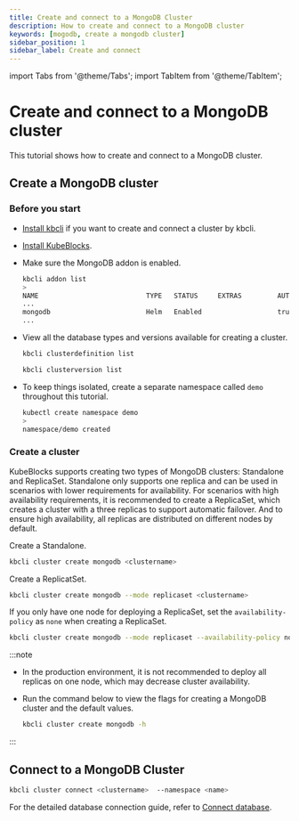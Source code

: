 ```yaml
---
title: Create and connect to a MongoDB Cluster
description: How to create and connect to a MongoDB cluster
keywords: [mogodb, create a mongodb cluster]
sidebar_position: 1
sidebar_label: Create and connect
---
```


import Tabs from '@theme/Tabs';
import TabItem from '@theme/TabItem';

# Create and connect to a MongoDB cluster

This tutorial shows how to create and connect to a MongoDB cluster.

## Create a MongoDB cluster

### Before you start

* [Install kbcli](./../../installation/install-with-kbcli/install-kbcli.md) if you want to create and connect a cluster by kbcli.
* [Install KubeBlocks](./../../installation/install-with-kbcli/install-kubeblocks-with-kbcli.md).
* Make sure the MongoDB addon is enabled.
  


  ```bash
  kbcli addon list
  >
  NAME                           TYPE   STATUS     EXTRAS         AUTO-INSTALL   INSTALLABLE-SELECTOR
  ...
  mongodb                        Helm   Enabled                   true
  ...
  ```

* View all the database types and versions available for creating a cluster.



  ```bash
  kbcli clusterdefinition list

  kbcli clusterversion list
  ```

* To keep things isolated, create a separate namespace called `demo` throughout this tutorial.

  ```bash
  kubectl create namespace demo
  >
  namespace/demo created
  ```

### Create a cluster

KubeBlocks supports creating two types of MongoDB clusters: Standalone and ReplicaSet. Standalone only supports one replica and can be used in scenarios with lower requirements for availability. For scenarios with high availability requirements, it is recommended to create a ReplicaSet, which creates a cluster with a three replicas to support automatic failover. And to ensure high availability, all replicas are distributed on different nodes by default.


Create a Standalone.

```bash
kbcli cluster create mongodb <clustername>
```

Create a ReplicatSet.

```bash
kbcli cluster create mongodb --mode replicaset <clustername>
```

If you only have one node for deploying a ReplicaSet, set the `availability-policy` as `none` when creating a ReplicaSet.

```bash
kbcli cluster create mongodb --mode replicaset --availability-policy none <clustername>
```

:::note

* In the production environment, it is not recommended to deploy all replicas on one node, which may decrease cluster availability.
* Run the command below to view the flags for creating a MongoDB cluster and the default values.
  
  ```bash
  kbcli cluster create mongodb -h
  ```

:::



## Connect to a MongoDB Cluster

<Tabs>

<TabItem value="kbcli" label="kbcli" default>

```bash
kbcli cluster connect <clustername>  --namespace <name>
```


For the detailed database connection guide, refer to [Connect database](./../../connect_database/overview-of-database-connection.md).

</TabItem>

</Tabs>
